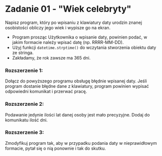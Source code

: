 # Zadanie 01 - "Wiek celebryty"
Napisz program, który po wpisaniu z klawiatury daty urodzin znanej osobistości obliczy jego wiek i wypisze go na ekran.
- Program prosząc Użytkownika o wpisanie daty, powinien podać, w jakim formacie należy wpisać datę (np. RRRR-MM-DD).
- Użyj funkcji `datetime.strptime()` do wczytania stworzenia obiektu daty ze stringa.
- Zakładamy, że rok zawsze ma 365 dni.

### Rozszerzenie 1:
Dołącz do powyższego programu obsługę błędnie wpisanej daty. Jeśli program dostanie błędne dane z klawiatury, program powinien wypisać odpowiedni komunikat i przerwać pracę.

### Rozszerzenie 2:
Podawanie jedynie ilości lat danej osoby jest mało precyzyjne. Dodaj do komunikatu ilość dni.

### Rozszerzenie 3:
Zmodyfikuj program tak, aby w przypadku podania daty w nieprawidłowym formacie, pytał się o nią ponownie i tak do skutku.
